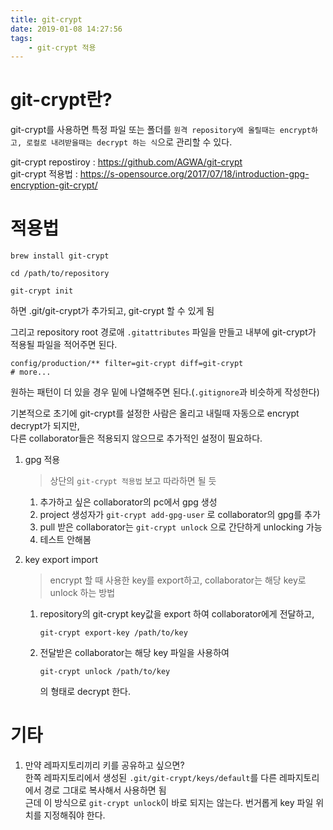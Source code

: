 ```yaml
---
title: git-crypt
date: 2019-01-08 14:27:56
tags:
    - git-crypt 적용
---
```


# git-crypt란?
git-crypt를 사용하면 특정 파일 또는 폴더를 `원격 repository에 올릴때는 encrypt하고, 로컬로 내려받을때는 decrypt 하는 식`으로 관리할 수 있다.  

git-crypt repostiroy : <https://github.com/AGWA/git-crypt>  
git-crypt 적용법 : <https://s-opensource.org/2017/07/18/introduction-gpg-encryption-git-crypt/>  


# 적용법
```shell
brew install git-crypt

cd /path/to/repository

git-crypt init
```

하면 .git/git-crypt가 추가되고, git-crypt 할 수 있게 됨  

그리고 repository root 경로애 `.gitattributes` 파일을 만들고 내부에 git-crypt가 적용될 파일을 적어주면 된다.  

```
config/production/** filter=git-crypt diff=git-crypt
# more...
```

원하는 패턴이 더 있을 경우 밑에 나열해주면 된다.(`.gitignore`과 비슷하게 작성한다)  

기본적으로 초기에 git-crypt를 설정한 사람은 올리고 내릴때 자동으로 encrypt decrypt가 되지만,  
다른 collaborator들은 적용되지 않으므로 추가적인 설정이 필요하다.  

1. gpg 적용  
    > 상단의 `git-crypt 적용법` 보고 따라하면 될 듯
    1. 추가하고 싶은 collaborator의 pc에서 gpg 생성
    2. project 생성자가 `git-crypt add-gpg-user` 로 collaborator의 gpg를 추가
    3. pull 받은 collaborator는 `git-crypt unlock` 으로 간단하게 unlocking 가능  
    4. 테스트 안해봄  

2. key export import
    > encrypt 할 때 사용한 key를 export하고, collaborator는 해당 key로 unlock 하는 방법  
    1. repository의 git-crypt key값을 export 하여 collaborator에게 전달하고,  
        ```
        git-crypt export-key /path/to/key
        ```
    2. 전달받은 collaborator는 해당 key 파일을 사용하여  
        ```
        git-crypt unlock /path/to/key
        ```
        의 형태로 decrypt 한다.  

# 기타  
1. 만약 레파지토리끼리 키를 공유하고 싶으면?  
한쪽 레파지토리에서 생성된 `.git/git-crypt/keys/default`를 다른 레파지토리에서 경로 그대로 복사해서 사용하면 됨  
근데 이 방식으로 `git-crypt unlock`이 바로 되지는 않는다. 번거롭게 key 파일 위치를 지정해줘야 한다.  

<!-- more -->